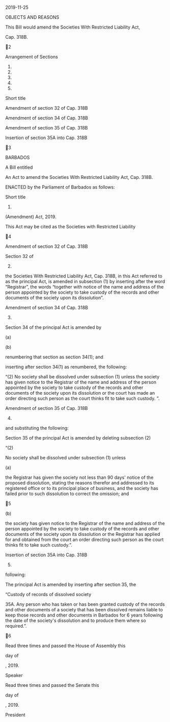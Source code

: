 2019-11-25

OBJECTS AND REASONS

This  Bill  would  amend  the  Societies  With  Restricted  Liability  Act,

Cap. 318B.

2

Arrangement of Sections

1.

2.

3.

4.

5.

Short title

Amendment of section 32 of Cap. 318B

Amendment of section 34 of Cap. 318B

Amendment of section 35 of Cap. 318B

Insertion of section 35A into Cap. 318B

3

BARBADOS

A Bill entitled

An Act to amend the Societies With Restricted Liability Act, Cap. 318B.

ENACTED by the Parliament of Barbados as follows:

Short title

1.
(Amendment) Act, 2019.

This  Act  may  be  cited  as  the  Societies  with  Restricted  Liability

4

Amendment of section 32 of Cap. 318B

Section  32  of

2.
the  Societies  With  Restricted  Liability  Act,
Cap. 318B, in this Act referred to as the principal Act, is amended in subsection
(1) by inserting after the word “Registrar”, the words “together with notice of
the name and address of the person appointed by the society to take custody of
the records and other documents of the society upon its dissolution”.

Amendment of section 34 of Cap. 318B

3.

Section 34 of the principal Act is amended by

(a)

(b)

renumbering that section as section 34(1); and

inserting after section 34(1) as renumbered, the following:

“(2)
No  society  shall  be  dissolved  under  subsection  (1)  unless  the
society has given notice to the Registrar of the name and address of the
person appointed by the society to take custody of the records and other
documents of the society upon its dissolution or the court has made an
order  directing  such  person  as  the  court  thinks  fit  to  take  such
custody. ”.

Amendment of section 35 of Cap. 318B

4.
and substituting the following:

Section 35 of the principal Act is amended by deleting subsection (2)

“(2)

No society shall be dissolved under subsection (1) unless

(a)

the  Registrar  has  given  the  society  not  less  than  90  days'
notice  of  the  proposed  dissolution,  stating  the  reasons
therefor  and  addressed  to  its  registered  office  or  to  its
principal place of business, and the society has failed prior to
such dissolution to correct the omission; and

5

(b)

the society has given notice to the Registrar of the name and
address of the person appointed by the society to take custody
of the records and other documents of the society upon its
dissolution or the Registrar has applied for and obtained from
the court an order directing such person as the court thinks
fit to take such custody.”.

Insertion of section 35A into Cap. 318B

5.
following:

The  principal  Act  is  amended  by  inserting  after  section  35,  the

“Custody of records of dissolved society

35A.
Any person who has taken or has been granted custody of
the records and other documents of a society that has been dissolved
remains liable to keep those records and other documents in Barbados
for 6 years following the date of the society's dissolution and to produce
them where so required.”.

6

Read three times and passed the House of Assembly this

day of

, 2019.

Speaker

Read three times and passed the Senate this

day of

, 2019.

President

